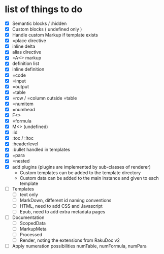 # list of things to do

- [x] Semantic blocks / :hidden
- [x] Custom blocks ( undefined only )
- [x] Handle custom Markup if template exists
- [x] =place directive
- [x] inline delta
- [x] alias directive
- [x] =A<> markup
- [x] definition list
- [x] inline definition
- [x] =code
- [x] =input
- [x] =output
- [x] =table
- [x] =row / =column outside =table
- [x] =numitem
- [x] =numhead 
- [x] F<>
- [x] =formula
- [x] M<> (undefined)
- [x] :id
- [x] :toc / :!toc
- [x] :headerlevel
- [x] :bullet handled in templates
- [x] =para
- [x] =nested
- [x] add plugins (plugins are implemented by sub-classes of renderer)
  - Custom templates can be added to the template directory
  - Custom data can be added to the main instance and given to each template
- [ ] Templates
  - [ ] text only
  - [ ] MarkDown, different id naming conventions
  - [ ] HTML, need to add CSS and Javascript
  - [ ] Epub, need to add extra metadata pages 
- [ ] Documentation
  - [ ] ScopedData
  - [ ] MarkupMeta
  - [ ] Processed
  - [ ] Render, noting the extensions from RakuDoc v2
- [ ] Apply numeration possibilities numTable, numFormula, numPara
